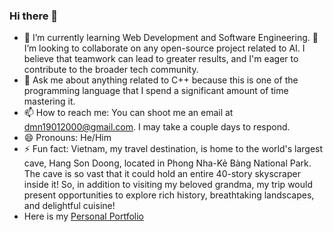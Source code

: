 ### Hi there 👋

- 🌱 I’m currently learning Web Development and Software Engineering. 
👯 I’m looking to collaborate on any open-source project related to AI. I believe that teamwork can lead to greater results, and I'm eager to contribute to the broader tech community.
- 💬 Ask me about anything related to C++ because this is one of the programming language that I spend a significant amount of time mastering it.
- 📫 How to reach me: You can shoot me an email at dmn19012000@gmail.com. I may take a couple days to respond.
- 😄 Pronouns: He/Him
- ⚡ Fun fact: Vietnam, my travel destination, is home to the world's largest cave, Hang Son Doong, located in Phong Nha-Kẻ Bàng National Park. The cave is so vast that it could hold an entire 40-story skyscraper inside it! So, in addition to visiting my beloved grandma, my trip would present opportunities to explore rich history, breathtaking landscapes, and delightful cuisine!
- Here is my [Personal Portfolio](minhnhat1901.github.io/)
<!--
**minhnhat1901/minhnhat1901** is a ✨ _special_ ✨ repository because its `README.md` (this file) appears on your GitHub profile.

Here are some ideas to get you started:

- 🔭 I’m currently working on ...
- 🌱 I’m currently learning ...
- 👯 I’m looking to collaborate on ...
- 🤔 I’m looking for help with ...
- 💬 Ask me about ...
- 📫 How to reach me: ...
- 😄 Pronouns: ...
- ⚡ Fun fact: ...
-->
